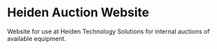 # Heiden Auction Website
Website for use at Heiden Technology Solutions for internal auctions of available equipment.
